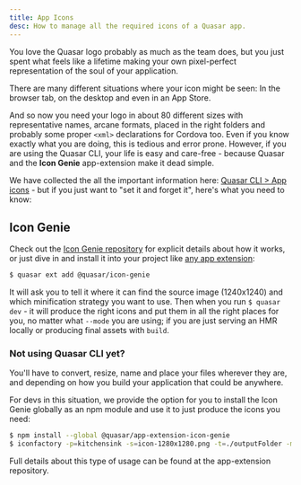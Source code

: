 ```yaml
---
title: App Icons
desc: How to manage all the required icons of a Quasar app.
---
```


You love the Quasar logo probably as much as the team does, but you just spent what feels like a lifetime making your own pixel-perfect representation of the soul of your application.

There are many different situations where your icon might be seen: In the browser tab, on the desktop and even in an App Store.

And so now you need your logo in about 80 different sizes with representative names, arcane formats, placed in the right folders and probably some proper `<xml>` declarations for Cordova too. Even if you know exactly what you are doing, this is tedious and error prone. However, if you are using the Quasar CLI, your life is easy and care-free - because Quasar and the **Icon Genie** app-extension make it dead simple.

We have collected the all the important information here: [Quasar CLI > App icons](/quasar-cli/app-icons) - but if you just want to "set it and forget it", here's what you need to know:

## Icon Genie

Check out the [Icon Genie repository](https://github.com/quasarframework/app-extension-icon-genie/blob/dev/README.md) for explicit details about how it works, or just dive in and install it into your project like [any app extension](/app-extensions/introduction):

```bash
$ quasar ext add @quasar/icon-genie
```

It will ask you to tell it where it can find the source image (1240x1240) and which minification strategy you want to use. Then when you run `$ quasar dev`  - it will produce the right icons and put them in all the right places for you, no matter what `--mode` you are using; if you are just serving an HMR locally or producing final assets with `build`.

### Not using Quasar CLI yet?

You'll have to convert, resize, name and place your files wherever they are, and depending on how you build your application that could be anywhere.

For devs in this situation, we provide the option for you to install the Icon Genie globally as an npm module and use it to just produce the icons you need:

```bash
$ npm install --global @quasar/app-extension-icon-genie
$ iconfactory -p=kitchensink -s=icon-1280x1280.png -t=./outputFolder -m=pngquant
```

Full details about this type of usage can be found at the app-extension repository.
